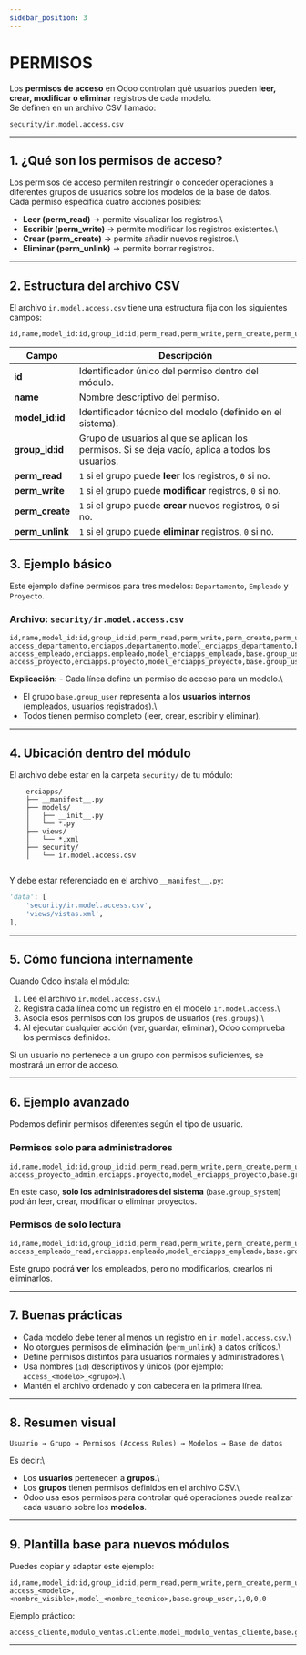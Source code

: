 ```yaml
---
sidebar_position: 3
---
```



# PERMISOS

Los **permisos de acceso** en Odoo controlan qué usuarios pueden **leer,
crear, modificar o eliminar** registros de cada modelo.\
Se definen en un archivo CSV llamado:

    security/ir.model.access.csv

------------------------------------------------------------------------

## 1. ¿Qué son los permisos de acceso?

Los permisos de acceso permiten restringir o conceder operaciones a
diferentes grupos de usuarios sobre los modelos de la base de datos.\
Cada permiso especifica cuatro acciones posibles:

-   **Leer (perm_read)** → permite visualizar los registros.\
-   **Escribir (perm_write)** → permite modificar los registros
    existentes.\
-   **Crear (perm_create)** → permite añadir nuevos registros.\
-   **Eliminar (perm_unlink)** → permite borrar registros.

------------------------------------------------------------------------

## 2. Estructura del archivo CSV

El archivo `ir.model.access.csv` tiene una estructura fija con los
siguientes campos:

``` csv
id,name,model_id:id,group_id:id,perm_read,perm_write,perm_create,perm_unlink
```

| Campo           | Descripción                                                                 |
|-----------------|------------------------------------------------------------------------------|
| **id**          | Identificador único del permiso dentro del módulo.                          |
| **name**        | Nombre descriptivo del permiso.                                              |
| **model_id:id** | Identificador técnico del modelo (definido en el sistema).                   |
| **group_id:id** | Grupo de usuarios al que se aplican los permisos. Si se deja vacío, aplica a todos los usuarios. |
| **perm_read**   | `1` si el grupo puede **leer** los registros, `0` si no.                     |
| **perm_write**  | `1` si el grupo puede **modificar** registros, `0` si no.                    |
| **perm_create** | `1` si el grupo puede **crear** nuevos registros, `0` si no.                 |
| **perm_unlink** | `1` si el grupo puede **eliminar** registros, `0` si no.                     |


## 3. Ejemplo básico

Este ejemplo define permisos para tres modelos: `Departamento`,
`Empleado` y `Proyecto`.

### Archivo: `security/ir.model.access.csv`

``` csv
id,name,model_id:id,group_id:id,perm_read,perm_write,perm_create,perm_unlink
access_departamento,erciapps.departamento,model_erciapps_departamento,base.group_user,1,1,1,1
access_empleado,erciapps.empleado,model_erciapps_empleado,base.group_user,1,1,1,1
access_proyecto,erciapps.proyecto,model_erciapps_proyecto,base.group_user,1,1,1,1
```

**Explicación:** - Cada línea define un permiso de acceso para un
modelo.\
- El grupo `base.group_user` representa a los **usuarios internos**
(empleados, usuarios registrados).\
- Todos tienen permiso completo (leer, crear, escribir y eliminar).

------------------------------------------------------------------------

## 4. Ubicación dentro del módulo

El archivo debe estar en la carpeta `security/` de tu módulo:
```text
    erciapps/
    ├── __manifest__.py
    ├── models/
    │   ├── __init__.py
    │   └── *.py
    ├── views/
    │   └── *.xml
    ├── security/
    │   └── ir.model.access.csv
    
```
Y debe estar referenciado en el archivo `__manifest__.py`:

``` python
'data': [
    'security/ir.model.access.csv',
    'views/vistas.xml',
],
```

------------------------------------------------------------------------

## 5. Cómo funciona internamente

Cuando Odoo instala el módulo:

1.  Lee el archivo `ir.model.access.csv`.\
2.  Registra cada línea como un registro en el modelo
    `ir.model.access`.\
3.  Asocia esos permisos con los grupos de usuarios (`res.groups`).\
4.  Al ejecutar cualquier acción (ver, guardar, eliminar), Odoo
    comprueba los permisos definidos.

Si un usuario no pertenece a un grupo con permisos suficientes, se
mostrará un error de acceso.

------------------------------------------------------------------------

##  6. Ejemplo avanzado

Podemos definir permisos diferentes según el tipo de usuario.

### Permisos solo para administradores

``` csv
id,name,model_id:id,group_id:id,perm_read,perm_write,perm_create,perm_unlink
access_proyecto_admin,erciapps.proyecto,model_erciapps_proyecto,base.group_system,1,1,1,1
```

En este caso, **solo los administradores del sistema**
(`base.group_system`) podrán leer, crear, modificar o eliminar
proyectos.

### Permisos de solo lectura

``` csv
id,name,model_id:id,group_id:id,perm_read,perm_write,perm_create,perm_unlink
access_empleado_read,erciapps.empleado,model_erciapps_empleado,base.group_user,1,0,0,0
```

Este grupo podrá **ver** los empleados, pero no modificarlos,
crearlos ni eliminarlos.

------------------------------------------------------------------------

## 7. Buenas prácticas

-   Cada modelo debe tener al menos un registro en
    `ir.model.access.csv`.\
-   No otorgues permisos de eliminación (`perm_unlink`) a datos
    críticos.\
-   Define permisos distintos para usuarios normales y administradores.\
-   Usa nombres (`id`) descriptivos y únicos (por ejemplo:
    `access_<modelo>_<grupo>`).\
-   Mantén el archivo ordenado y con cabecera en la primera línea.

------------------------------------------------------------------------

## 8. Resumen visual

``` text
Usuario → Grupo → Permisos (Access Rules) → Modelos → Base de datos
```

Es decir:\
- Los **usuarios** pertenecen a **grupos**.\
- Los **grupos** tienen permisos definidos en el archivo CSV.\
- Odoo usa esos permisos para controlar qué operaciones puede realizar
cada usuario sobre los **modelos**.

------------------------------------------------------------------------

## 9. Plantilla base para nuevos módulos

Puedes copiar y adaptar este ejemplo:

``` csv
id,name,model_id:id,group_id:id,perm_read,perm_write,perm_create,perm_unlink
access_<modelo>,<nombre_visible>,model_<nombre_tecnico>,base.group_user,1,0,0,0
```

Ejemplo práctico:

``` csv
access_cliente,modulo_ventas.cliente,model_modulo_ventas_cliente,base.group_user,1,1,1,0
```

------------------------------------------------------------------------
